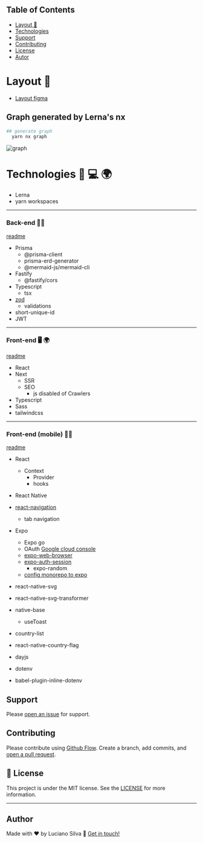 ## Table of Contents

- [Layout 🌠](#layout-)
- [Technologies](#technologies)
- [Support](#support)
- [Contributing](#contributing)
- [License](#memo-license)
- [Autor](#author)

# Layout 🌠
 -  [Layout figma](https://www.figma.com/file/Jq52BKTwUrWeRvF4EEI090/Bol%C3%A3o-da-Copa-(Community)?node-id=0%3A1)


## Graph generated by Lerna's nx
```bash
## generate graph 
  yarn nx graph
```
![graph](https://user-images.githubusercontent.com/46464433/200201962-85c0bbd7-df0b-4312-8fb4-98aa194a7eaf.png)


# Technologies 🚀 💻 🌍

- Lerna
- yarn workspaces

---
### Back-end 🔐🔌
[readme](https://github.com/luciano-Ferreira/nlw-bolao/blob/main/packages/server/README.md)

- Prisma
  - @prisma-client
  - prisma-erd-generator
  - @mermaid-js/mermaid-cli
- Fastify
  - @fastify/cors
- Typescript
  - tsx
- [zod](https://zod.dev/)
  - validations
- short-unique-id
- JWT
---
### Front-end 🖥️ 🌍 
[readme](https://github.com/luciano-Ferreira/nlw-bolao/blob/main/app/web/README.md)

- React
- Next
  - SSR
  - SEO
    - js disabled of Crawlers
- Typescript
- Sass
- tailwindcss
---
### Front-end (mobile) 📱🤳
[readme](https://github.com/luciano-Ferreira/nlw-bolao/blob/main/app/mobile/README.md)

- React
  - Context
    - Provider
    - hooks
- React Native

- [react-navigation](https://reactnavigation.org/)
  - tab navigation

- Expo
  - Expo go
  - OAuth [Google cloud console](console.cloud.google.com)
  - [expo-web-browser](https://docs.expo.dev/versions/latest/sdk/webbrowser/)
  - [expo-auth-session](https://docs.expo.dev/versions/v46.0.0/sdk/auth-session/)
    - expo-random
  - [config monorepo to expo](https://docs.expo.dev/guides/monorepos/)

- react-native-svg
- react-native-svg-transformer

- native-base
  - useToast

- country-list
- react-native-country-flag
- dayjs

- dotenv
- babel-plugin-inline-dotenv


## Support
Please [open an issue](https://github.com/Luciano-Ferreira/nlw-bolao/issues) for support.


## Contributing

Please contribute using [Github Flow](https://guides.github.com/introduction/flow/). Create a branch, add commits, and [open a pull request](https://github.com/Luciano-Ferreira/nlw-bolao/compare/).



## :memo: License
This project is under the MIT license. See the [LICENSE](https://github.com/Luciano-Ferreira/nlw-bolao/blob/main/LICENSE) for more information.

---
## Author

Made with ♥ by Luciano Silva :wave: [Get in touch!](https://www.linkedin.com/in/lucianof-silva/)
